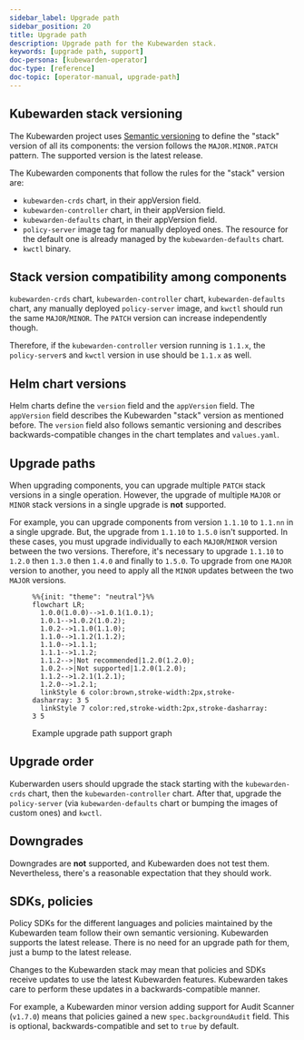 ```yaml
---
sidebar_label: Upgrade path
sidebar_position: 20
title: Upgrade path
description: Upgrade path for the Kubewarden stack.
keywords: [upgrade path, support]
doc-persona: [kubewarden-operator]
doc-type: [reference]
doc-topic: [operator-manual, upgrade-path]
---
```


<head>
  <link rel="canonical" href="https://docs.kubewarden.io/reference/upgrade-path"/>
</head>

## Kubewarden stack versioning

The Kubewarden project uses [Semantic versioning](https://semver.org/)
to define the "stack" version of all its components: the version follows the
`MAJOR.MINOR.PATCH` pattern. The supported version is the latest release.

The Kubewarden components that follow the rules for the "stack" version are:

- `kubewarden-crds` chart, in their appVersion field.
- `kubewarden-controller` chart, in their appVersion field.
- `kubewarden-defaults` chart, in their appVersion field.
- `policy-server` image tag for manually deployed ones. The resource for the
  default one is already managed by the `kubewarden-defaults` chart.
- `kwctl` binary.

## Stack version compatibility among components

`kubewarden-crds` chart, `kubewarden-controller` chart, `kubewarden-defaults`
chart, any manually deployed `policy-server` image, and `kwctl` should run the
same `MAJOR`/`MINOR`. The `PATCH` version can increase independently though.

Therefore, if the `kubewarden-controller` version running is `1.1.x`, the
`policy-server`s and `kwctl` version in use should be `1.1.x` as well.

## Helm chart versions

Helm charts define the `version` field and the `appVersion` field. The
`appVersion` field describes the Kubewarden "stack" version as mentioned
before. The `version` field also follows semantic versioning and describes
backwards-compatible changes in the chart templates and `values.yaml`.

## Upgrade paths

When upgrading components, you can upgrade multiple `PATCH` stack versions in a
single operation. However, the upgrade of multiple `MAJOR` or `MINOR` stack
versions in a single upgrade is **not** supported.

For example, you can upgrade components from version `1.1.10` to `1.1.nn` in a
single upgrade. But, the upgrade from `1.1.10` to `1.5.0` isn't supported. In
these cases, you must upgrade individually to each `MAJOR`/`MINOR` version
between the two versions. Therefore, it's necessary to upgrade `1.1.10` to
`1.2.0` then `1.3.0` then `1.4.0` and finally to `1.5.0`. To upgrade from one
`MAJOR` version to another, you need to apply all the `MINOR` updates between
the two `MAJOR` versions.

<figure>

```mermaid
%%{init: "theme": "neutral"}%%
flowchart LR;
  1.0.0(1.0.0)-->1.0.1(1.0.1);
  1.0.1-->1.0.2(1.0.2);
  1.0.2-->1.1.0(1.1.0);
  1.1.0-->1.1.2(1.1.2);
  1.1.0-->1.1.1;
  1.1.1-->1.1.2;
  1.1.2-->|Not recommended|1.2.0(1.2.0);
  1.0.2-->|Not supported|1.2.0(1.2.0);
  1.1.2-->1.2.1(1.2.1);
  1.2.0-->1.2.1;
  linkStyle 6 color:brown,stroke-width:2px,stroke-dasharray: 3 5
  linkStyle 7 color:red,stroke-width:2px,stroke-dasharray: 3 5
```

<figcaption>Example upgrade path support graph</figcaption>
</figure>

## Upgrade order

Kuberwarden users should upgrade the stack starting with the `kubewarden-crds`
chart, then the `kubewarden-controller` chart. After that, upgrade the
`policy-server` (via `kubewarden-defaults` chart or bumping the images of
custom ones) and `kwctl`.

## Downgrades

Downgrades are **not** supported, and Kubewarden does not test them.
Nevertheless, there's a reasonable expectation that they should work.

## SDKs, policies

Policy SDKs for the different languages and policies maintained by the
Kubewarden team follow their own semantic versioning. Kubewarden supports the
latest release. There is no need for an upgrade path for them, just a bump to
the latest release.

Changes to the Kubewarden stack may mean that policies and SDKs receive updates
to use the latest Kubewarden features. Kubewarden takes care to perform these
updates in a backwards-compatible manner.

For example, a Kubewarden minor version adding support for Audit Scanner
(`v1.7.0`) means that policies gained a new `spec.backgroundAudit` field. This
is optional, backwards-compatible and set to `true` by default.
